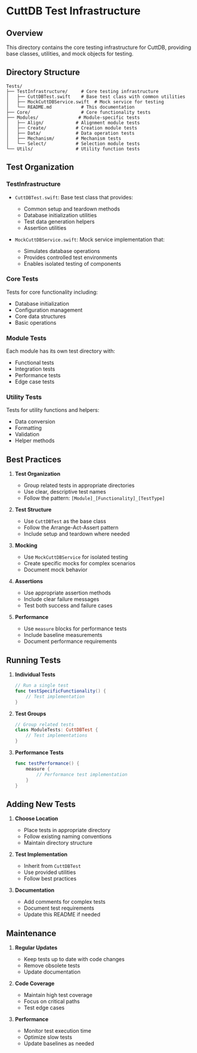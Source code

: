 # CuttDB Test Infrastructure

## Overview
This directory contains the core testing infrastructure for CuttDB, providing base classes, utilities, and mock objects for testing.

## Directory Structure
```
Tests/
├── TestInfrastructure/     # Core testing infrastructure
│   ├── CuttDBTest.swift    # Base test class with common utilities
│   ├── MockCuttDBService.swift  # Mock service for testing
│   └── README.md           # This documentation
├── Core/                   # Core functionality tests
├── Modules/               # Module-specific tests
│   ├── Align/            # Alignment module tests
│   ├── Create/           # Creation module tests
│   ├── Data/             # Data operation tests
│   ├── Mechanism/        # Mechanism tests
│   └── Select/           # Selection module tests
└── Utils/                # Utility function tests
```

## Test Organization

### TestInfrastructure
- `CuttDBTest.swift`: Base test class that provides:
  - Common setup and teardown methods
  - Database initialization utilities
  - Test data generation helpers
  - Assertion utilities

- `MockCuttDBService.swift`: Mock service implementation that:
  - Simulates database operations
  - Provides controlled test environments
  - Enables isolated testing of components

### Core Tests
Tests for core functionality including:
- Database initialization
- Configuration management
- Core data structures
- Basic operations

### Module Tests
Each module has its own test directory with:
- Functional tests
- Integration tests
- Performance tests
- Edge case tests

### Utility Tests
Tests for utility functions and helpers:
- Data conversion
- Formatting
- Validation
- Helper methods

## Best Practices

1. **Test Organization**
   - Group related tests in appropriate directories
   - Use clear, descriptive test names
   - Follow the pattern: `[Module]_[Functionality]_[TestType]`

2. **Test Structure**
   - Use `CuttDBTest` as the base class
   - Follow the Arrange-Act-Assert pattern
   - Include setup and teardown where needed

3. **Mocking**
   - Use `MockCuttDBService` for isolated testing
   - Create specific mocks for complex scenarios
   - Document mock behavior

4. **Assertions**
   - Use appropriate assertion methods
   - Include clear failure messages
   - Test both success and failure cases

5. **Performance**
   - Use `measure` blocks for performance tests
   - Include baseline measurements
   - Document performance requirements

## Running Tests

1. **Individual Tests**
   ```swift
   // Run a single test
   func testSpecificFunctionality() {
       // Test implementation
   }
   ```

2. **Test Groups**
   ```swift
   // Group related tests
   class ModuleTests: CuttDBTest {
       // Test implementations
   }
   ```

3. **Performance Tests**
   ```swift
   func testPerformance() {
       measure {
           // Performance test implementation
       }
   }
   ```

## Adding New Tests

1. **Choose Location**
   - Place tests in appropriate directory
   - Follow existing naming conventions
   - Maintain directory structure

2. **Test Implementation**
   - Inherit from `CuttDBTest`
   - Use provided utilities
   - Follow best practices

3. **Documentation**
   - Add comments for complex tests
   - Document test requirements
   - Update this README if needed

## Maintenance

1. **Regular Updates**
   - Keep tests up to date with code changes
   - Remove obsolete tests
   - Update documentation

2. **Code Coverage**
   - Maintain high test coverage
   - Focus on critical paths
   - Test edge cases

3. **Performance**
   - Monitor test execution time
   - Optimize slow tests
   - Update baselines as needed 